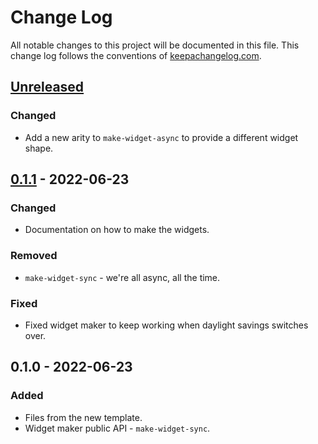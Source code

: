 # Change Log
All notable changes to this project will be documented in this file. This change log follows the conventions of [keepachangelog.com](http://keepachangelog.com/).

## [Unreleased]
### Changed
- Add a new arity to `make-widget-async` to provide a different widget shape.

## [0.1.1] - 2022-06-23
### Changed
- Documentation on how to make the widgets.

### Removed
- `make-widget-sync` - we're all async, all the time.

### Fixed
- Fixed widget maker to keep working when daylight savings switches over.

## 0.1.0 - 2022-06-23
### Added
- Files from the new template.
- Widget maker public API - `make-widget-sync`.

[Unreleased]: https://github.com/your-name/mutability-with-atoms/compare/0.1.1...HEAD
[0.1.1]: https://github.com/your-name/mutability-with-atoms/compare/0.1.0...0.1.1
